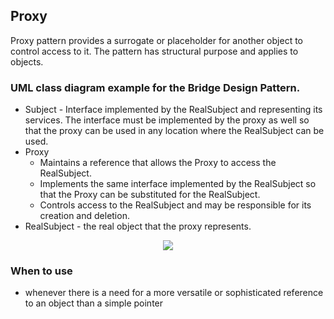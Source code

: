 ## Proxy

Proxy pattern provides a surrogate or placeholder for another object to control access to it.
The pattern has structural purpose and applies to objects. 


### UML class diagram example for the Bridge Design Pattern.

 - Subject - Interface implemented by the RealSubject and representing its services. 
					The interface must be implemented by the proxy as well so that the proxy can be used in any location where the RealSubject can be used.
 - Proxy	
   - Maintains a reference that allows the Proxy to access the RealSubject.
   - Implements the same interface implemented by the RealSubject so that the Proxy can be substituted for the RealSubject.
   - Controls access to the RealSubject and may be responsible for its creation and deletion.
 - RealSubject - the real object that the proxy represents.

 
<p align="center">
<img 
src="https://github.com/walidAbbassi/Practical-Design-Patterns-in-modern-cpp/blob/master/Structural/Proxy/Proxy.PNG">
</p>

### When to use

* whenever there is a need for a more versatile or sophisticated reference to an object than a simple pointer
